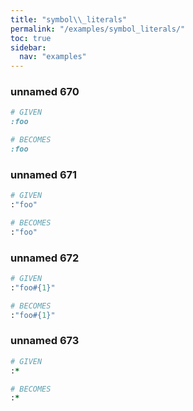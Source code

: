 ```yaml
---
title: "symbol\\_literals"
permalink: "/examples/symbol_literals/"
toc: true
sidebar:
  nav: "examples"
---
```


### unnamed 670
```ruby
# GIVEN
:foo
```
```ruby
# BECOMES
:foo
```
### unnamed 671
```ruby
# GIVEN
:"foo"
```
```ruby
# BECOMES
:"foo"
```
### unnamed 672
```ruby
# GIVEN
:"foo#{1}"
```
```ruby
# BECOMES
:"foo#{1}"
```
### unnamed 673
```ruby
# GIVEN
:*
```
```ruby
# BECOMES
:*
```
